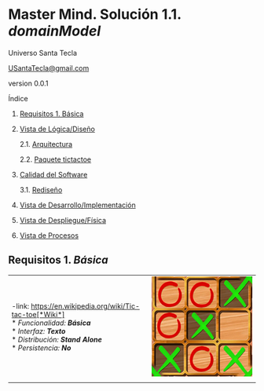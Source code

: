# Master Mind. Solución 1.1. *domainModel*
Universo Santa Tecla 

[USantaTecla@gmail.com](USantaTecla@gmail.com)

version 0.0.1

Índice
1. [Requisitos 1. Básica](#id1)
2. [Vista de Lógica/Diseño](#id2)

    2.1. [Arquitectura](#id2.1)  
    
    2.2. [Paquete tictactoe](#id2.2)
    
3. [Calidad del Software](#id3)

    3.1. [Rediseño](#id3.1)

4. [Vista de Desarrollo/Implementación](#id4)
5. [Vista de Despliegue/Física](#id5)
6. [Vista de Procesos](#id6)

## Requisitos 1. *Básica*<a name="id1"></a>

|  |  |
| :------- | :------: | 
| -link: https://en.wikipedia.org/wiki/Tic-tac-toe[*Wiki*]  <br/>* _Funcionalidad: **Básica**_<br/>  * _Interfaz: **Texto**_<br/>  * _Distribución: **Stand Alone**_<br/>  * _Persistencia: **No**_<br/> | ![Texto alternativo](./docs/images/Dibujo.jpg) | 
|  |  |




